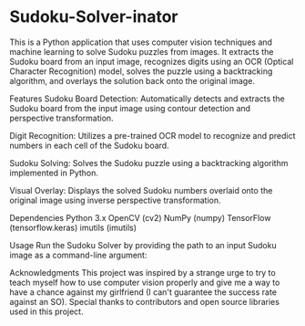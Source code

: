 # Sudoku-Solver-inator
This is a Python application that uses computer vision techniques and machine learning to solve Sudoku puzzles from images. It extracts the Sudoku board from an input image, recognizes digits using an OCR (Optical Character Recognition) model, solves the puzzle using a backtracking algorithm, and overlays the solution back onto the original image.


Features
Sudoku Board Detection: Automatically detects and extracts the Sudoku board from the input image using contour detection and perspective transformation.

Digit Recognition: Utilizes a pre-trained OCR model to recognize and predict numbers in each cell of the Sudoku board.

Sudoku Solving: Solves the Sudoku puzzle using a backtracking algorithm implemented in Python.

Visual Overlay: Displays the solved Sudoku numbers overlaid onto the original image using inverse perspective transformation.

Dependencies
Python 3.x
OpenCV (cv2)
NumPy (numpy)
TensorFlow (tensorflow.keras)
imutils (imutils)

Usage
Run the Sudoku Solver by providing the path to an input Sudoku image as a command-line argument:

Acknowledgments
This project was inspired by a strange urge to try to teach myself how to use computer vision properly and give me a way to have a chance against my girlfriend (I can't guarantee the success rate against an SO).
Special thanks to contributors and open source libraries used in this project.
